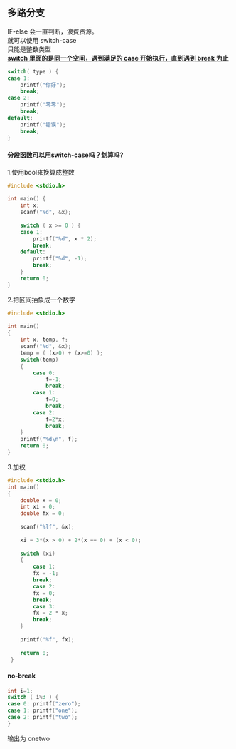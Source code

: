 ## 多路分支
IF-else 会一直判断，浪费资源。\
就可以使用 switch-case \
只能是整数类型 \
[**switch 里面的是同一个空间，遇到满足的 case 开始执行，直到遇到 break 为止**](#no-break)
``` c 
switch( type ) {
case 1:
    printf("你好");
    break;
case 2:
    printf("零零");
    break;
default:
    printf("错误");
    break;
}
```
#### 分段函数可以用switch-case吗？划算吗?
1.使用bool来换算成整数

```c
#include <stdio.h>
 
int main() {
    int x;
    scanf("%d", &x);
     
    switch ( x >= 0 ) {
    case 1:
        printf("%d", x * 2);
        break;
    default:
        printf("%d", -1);
        break;
    }
    return 0;
}
```

2.把区间抽象成一个数字
```c
#include <stdio.h>
 
int main()
{
    int x, temp, f;
    scanf("%d", &x);
    temp = ( (x>0) + (x>=0) );
    switch(temp)
    {
        case 0:
            f=-1;
            break;
        case 1:
            f=0;
            break;
        case 2:
            f=2*x;
            break;
    }
    printf("%d\n", f);
    return 0;
}
```

3.加权
```c
#include <stdio.h>
int main()
{
    double x = 0;
    int xi = 0;
    double fx = 0;
     
    scanf("%lf", &x);
     
    xi = 3*(x > 0) + 2*(x == 0) + (x < 0);
         
    switch (xi)
    {
        case 1:
        fx = -1;
        break; 
        case 2:
        fx = 0;
        break;
        case 3:
        fx = 2 * x;
        break;      
    }
     
    printf("%f", fx);
     
    return 0;
 }
```
#### no-break
```c
int i=1;
switch ( i%3 ) {
case 0: printf("zero");
case 1: printf("one");
case 2: printf("two");
}
```
输出为 onetwo

